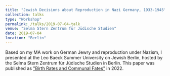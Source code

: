 ```yaml
---
title: "Jewish Decisions about Reproduction in Nazi Germany, 1933-1945"
collection: talks
type: "Workshop"
permalink: /talks/2019-07-04-talk
venue: "Selma Stern Zentrum für Jüdische Studien"
date: 2019-07-04
location: "Berlin"
---
```


Based on my MA work on German Jewry and reproduction under Nazism, I presented at the Leo Baeck Summer University on Jewish Berlin, hosted by the Selma Stern Zentrum für Jüdische Studien in Berlin. This paper was published as ["Birth Rates and Communal Fates"](https://elehoff.github.io/publication/2022-01-01-book-chapter-birth-rates) in 2022.